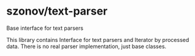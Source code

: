 # szonov/text-parser
Base interface for text parsers

This library contains Interface for text parsers and Iterator by processed data.
There is no real parser implementation, just base classes.